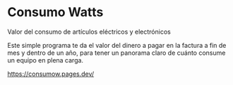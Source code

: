 # Consumo Watts
Valor del consumo de artículos eléctricos y electrónicos

Este simple programa te da el valor del dinero a pagar en la factura a fin de mes y dentro de un año, para tener un panorama claro de cuánto consume un equipo en plena carga.

https://consumow.pages.dev/

